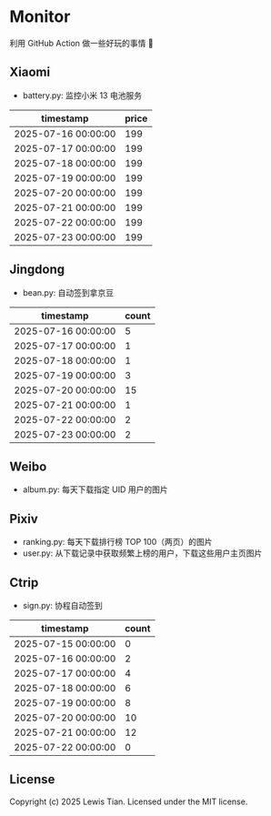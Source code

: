# Monitor

利用 GitHub Action 做一些好玩的事情 🤣

## Xiaomi

- battery.py: 监控小米 13 电池服务

<!-- xiaomi13battery-start -->

| timestamp | price |
| --- | --- |
| 2025-07-16 00:00:00 | 199 |
| 2025-07-17 00:00:00 | 199 |
| 2025-07-18 00:00:00 | 199 |
| 2025-07-19 00:00:00 | 199 |
| 2025-07-20 00:00:00 | 199 |
| 2025-07-21 00:00:00 | 199 |
| 2025-07-22 00:00:00 | 199 |
| 2025-07-23 00:00:00 | 199 |

<!-- xiaomi13battery-end -->

## Jingdong

- bean.py: 自动签到拿京豆

<!-- jingdongbean-start -->

| timestamp | count |
| --- | --- |
| 2025-07-16 00:00:00 | 5 |
| 2025-07-17 00:00:00 | 1 |
| 2025-07-18 00:00:00 | 1 |
| 2025-07-19 00:00:00 | 3 |
| 2025-07-20 00:00:00 | 15 |
| 2025-07-21 00:00:00 | 1 |
| 2025-07-22 00:00:00 | 2 |
| 2025-07-23 00:00:00 | 2 |

<!-- jingdongbean-end -->

## Weibo

- album.py: 每天下载指定 UID 用户的图片

## Pixiv

- ranking.py: 每天下载排行榜 TOP 100（两页）的图片
- user.py: 从下载记录中获取频繁上榜的用户，下载这些用户主页图片

## Ctrip

- sign.py: 协程自动签到

<!-- ctrip_sign-start -->

| timestamp | count |
| --- | --- |
| 2025-07-15 00:00:00 | 0 |
| 2025-07-16 00:00:00 | 2 |
| 2025-07-17 00:00:00 | 4 |
| 2025-07-18 00:00:00 | 6 |
| 2025-07-19 00:00:00 | 8 |
| 2025-07-20 00:00:00 | 10 |
| 2025-07-21 00:00:00 | 12 |
| 2025-07-22 00:00:00 | 0 |

<!-- ctrip_sign-end -->

## License

Copyright (c) 2025 Lewis Tian. Licensed under the MIT license.
